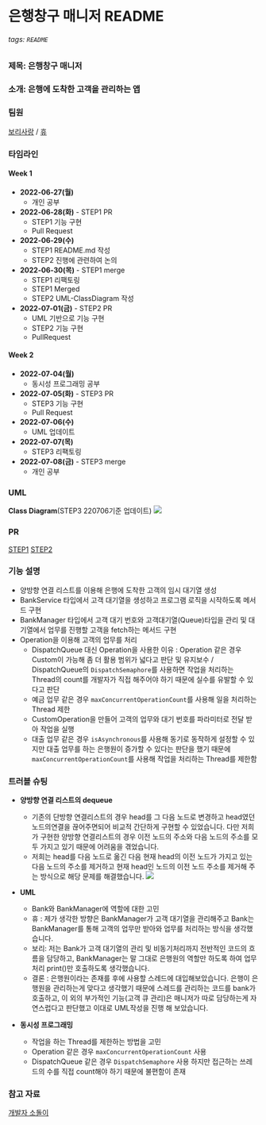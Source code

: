 # 은행창구 매니저 README

###### tags: `README`

### 제목: 은행창구 매니저

### 소개: 은행에 도착한 고객을 관리하는 앱

### 팀원

[보리사랑](https://github.com/yusw10) / [휴](https://github.com/Hugh-github)

### 타임라인

#### Week 1
- **2022-06-27(월)** 
  - 개인 공부
- **2022-06-28(화)** - STEP1 PR
  - STEP1 기능 구현 
  - Pull Request
- **2022-06-29(수)** 
  - STEP1 README.md 작성
  - STEP2 진행에 관련하여 논의
- **2022-06-30(목)** - STEP1 merge
  - STEP1 리팩토링
  - STEP1 Merged
  - STEP2 UML-ClassDiagram 작성
- **2022-07-01(금)**  - STEP2 PR
  - UML 기반으로 기능 구현
  - STEP2 기능 구현
  - PullRequest
  
#### Week 2
- **2022-07-04(월)** 
  - 동시성 프로그래밍 공부
- **2022-07-05(화)** - STEP3 PR
  - STEP3 기능 구현
  - Pull Request
- **2022-07-06(수)** 
  - UML 업데이트
- **2022-07-07(목)**
  - STEP3 리팩토링
- **2022-07-08(금)** - STEP3 merge
  - 개인 공부

### UML

**Class Diagram**(STEP3 220706기준 업데이트)
![](https://i.imgur.com/E8GEwqJ.png)

### PR
[STEP1](https://github.com/yagom-academy/ios-bank-manager/pull/190)
[STEP2](https://github.com/yagom-academy/ios-bank-manager/pull/197#issue-1291010248)

### 기능 설명
- 양방향 연결 리스트를 이용해 은행에 도착한 고객의 임시 대기열 생성
- BankService 타입에서 고객 대기열을 생성하고 프로그램 로직을 시작하도록 메서드 구현
- BankManager 타입에서 고객 대기 번호와 고객대기열(Queue)타입을 관리 및 대기열에서 업무를 진행할 고객을 fetch하는 메서드 구현
- Operation을 이용해 고객의 업무를 처리
    - DispatchQueue 대신 Operation을 사용한 이유 : Operation 같은 경우 Custom이 가능해 좀 더 활용 범위가 넓다고 판단 및 유지보수 / DispatchQueue의 `DispatchSemaphore`를 사용하면 작업을 처리하는 Thread의 count를 개발자가 직접 해주어야 하기 때문에 실수를 유발할 수 있다고 판단
    - 예금 업무 같은 경우 `maxConcurrentOperationCount`를 사용해 일을 처리하는 Thread 제한
    - CustomOperation을 만들어 고객의 업무와 대기 번호를 파라미터로 전달 받아 작업을 실행
    - 대출 업무 같은 경우 `isAsynchronous`를 사용해 동기로 동작하게 설정할 수 있지만 대출 업무를 하는 은행원이 증가할 수 있다는 판단을 했기 때문에 `maxConcurrentOperationCount`를 사용해 작업을 처리하는 Thread를 제한함
    
### 트러블 슈팅
- **양방향 연결 리스트의 dequeue**
  - 기존의 단방향 연결리스트의 경우 head를 그 다음 노드로 변경하고 head였던 노드의연결을 끊어주면되어 비교적 간단하게 구현할 수 있었습니다. 다만 저희가 구현한 양방향 연결리스트의 경우 이전 노드의 주소와 다음 노드의 주소를 모두 가지고 있기 때문에 어려움을 겪었습니다.
  - 저희는 head를 다음 노드로 옮긴 다음 현재 head의 이전 노드가 가지고 있는 다음 노드의 주소를 제거하고 현재 head인 노드의 이전 노드 주소를 제거해 주는 방식으로 해당 문제를 해결했습니다.
![](https://i.imgur.com/QkVczeY.png)

- **UML**
    - Bank와 BankManager에 역할에 대한 고민 
    - 휴 : 제가 생각한 방향은 BankManager가 고객 대기열을 관리해주고 Bank는 BankManager를 통해 고객의 업무만 받아와 업무를 처리하는 방식을 생각했습니다.
    - 보리: 저는 Bank가 고객 대기열의 관리 및 비동기처리까지 전반적인 코드의 흐름을 담당하고, BankManager는 말 그대로 은행원의 역할만 하도록 하여 업무처리 print()만 호출하도록 생각했습니다.
    - 결론 : 은행원이라는 존재를 후에 사용할 스레드에 대입해보았습니다. 은행이 은행원을 관리하는게 맞다고 생각했기 때문에 스레드를 관리하는 코드를 bank가 호출하고, 이 외의 부가적인 기능(고객 큐 관리)은 매니저가 따로 담당하는게 자연스럽다고 판단했고 이대로 UML작성을 진행 해 보았습니다.
     
- **동시성 프로그래밍**
    - 작업을 하는 Thread를 제한하는 방법을 고민
    - Operation 같은 경우 `maxConcurrentOperationCount` 사용
    - DispatchQueue 같은 경우 `DispatchSemaphore` 사용 하지만 접근하는 쓰레드의 수를 직접 count해야 하기 때문에 불편함이 존재

### 참고 자료
[개발자 소돌이](https://babbab2.tistory.com/86)
